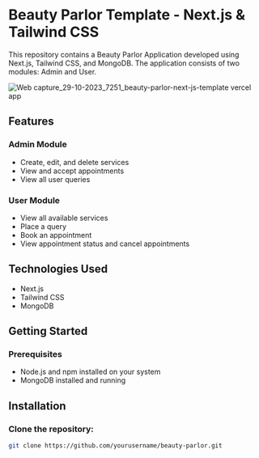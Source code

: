 # Beauty Parlor Template - Next.js & Tailwind CSS

This repository contains a Beauty Parlor Application developed using Next.js, Tailwind CSS, and MongoDB. The application consists of two modules: Admin and User.

![Web capture_29-10-2023_7251_beauty-parlor-next-js-template vercel app](https://github.com/SourceLastBenchCoder/Beauty-Parlor-NextJs-Template/assets/98646256/22a64723-53d6-4200-bb29-b81ae7562b60)

## Features

### Admin Module
- Create, edit, and delete services
- View and accept appointments
- View all user queries

### User Module
- View all available services
- Place a query
- Book an appointment
- View appointment status and cancel appointments

## Technologies Used
- Next.js
- Tailwind CSS
- MongoDB

## Getting Started

### Prerequisites
- Node.js and npm installed on your system
- MongoDB installed and running

## Installation

### Clone the repository:

```bash
git clone https://github.com/yourusername/beauty-parlor.git


